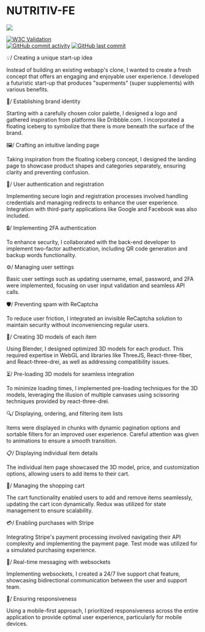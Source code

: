 # NUTRITIV-FE

[![](https://img.shields.io/badge/-ReactJs-61DAFB?logo=react&logoColor=black&style=flat)](https://reactjs.org/) 

[![W3C Validation](https://img.shields.io/w3c-validation/html?targetUrl=https%3A%2F%2Fwww.nutritiv.app%2Flogin&color=lemon)](https://validator.w3.org/nu/?doc=https%3A%2F%2Fwww.nutritiv.app%2F)  
[![GitHub commit activity](https://img.shields.io/github/commit-activity/w/monstarrrr/nutritiv-fe)](#) 
[![GitHub last commit](https://img.shields.io/github/last-commit/monstarrrr/nutritiv-fe?color=blue&label=last%20updated)](#) 

💡/ Creating a unique start-up idea

Instead of building an existing webapp's clone, I wanted to create a fresh concept that offers an engaging and enjoyable user experience. I developed a futuristic start-up that produces "superments" (super supplements) with various benefits.

🎨/ Establishing brand identity

Starting with a carefully chosen color palette, I designed a logo and gathered inspiration from platforms like Dribbble.com. I incorporated a floating iceberg to symbolize that there is more beneath the surface of the brand.

🖼️/ Crafting an intuitive landing page

Taking inspiration from the floating iceberg concept, I designed the landing page to showcase product shapes and categories separately, ensuring clarity and preventing confusion.

👤/ User authentication and registration

Implementing secure login and registration processes involved handling credentials and managing redirects to enhance the user experience. Integration with third-party applications like Google and Facebook was also included.

🔒/ Implementing 2FA authentication

To enhance security, I collaborated with the back-end developer to implement two-factor authentication, including QR code generation and backup words functionality.

⚙️/ Managing user settings

Basic user settings such as updating username, email, password, and 2FA were implemented, focusing on user input validation and seamless API calls.

🛡️/ Preventing spam with ReCaptcha

To reduce user friction, I integrated an invisible ReCaptcha solution to maintain security without inconveniencing regular users.

🧊/ Creating 3D models of each item

Using Blender, I designed optimized 3D models for each product. This required expertise in WebGL and libraries like ThreeJS, React-three-fiber, and React-three-drei, as well as addressing compatibility issues.

⏳/ Pre-loading 3D models for seamless integration

To minimize loading times, I implemented pre-loading techniques for the 3D models, leveraging the illusion of multiple canvases using scissoring techniques provided by react-three-drei.

🔍/ Displaying, ordering, and filtering item lists

Items were displayed in chunks with dynamic pagination options and sortable filters for an improved user experience. Careful attention was given to animations to ensure a smooth transition.

📋/ Displaying individual item details

The individual item page showcased the 3D model, price, and customization options, allowing users to add items to their cart.

🧺/ Managing the shopping cart

The cart functionality enabled users to add and remove items seamlessly, updating the cart icon dynamically. Redux was utilized for state management to ensure scalability.

💳/ Enabling purchases with Stripe

Integrating Stripe's payment processing involved navigating their API complexity and implementing the payment page. Test mode was utilized for a simulated purchasing experience.

💬/ Real-time messaging with websockets

Implementing websockets, I created a 24/7 live support chat feature, showcasing bidirectional communication between the user and support team.

📱/ Ensuring responsiveness

Using a mobile-first approach, I prioritized responsiveness across the entire application to provide optimal user experience, particularly for mobile devices.
